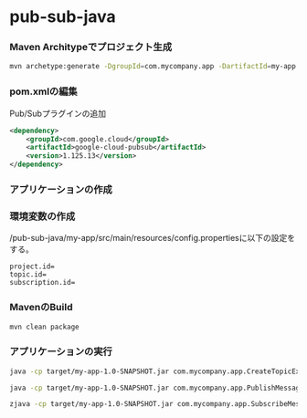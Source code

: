 # pub-sub-java

### Maven Architypeでプロジェクト生成
```bash
mvn archetype:generate -DgroupId=com.mycompany.app -DartifactId=my-app -DarchetypeArtifactId=maven-archetype-quickstart -DinteractiveMode=false
```

### pom.xmlの編集
Pub/Subプラグインの追加
```xml
<dependency>
    <groupId>com.google.cloud</groupId>
    <artifactId>google-cloud-pubsub</artifactId>
    <version>1.125.13</version>
</dependency>
```
### アプリケーションの作成

### 環境変数の作成
/pub-sub-java/my-app/src/main/resources/config.propertiesに以下の設定をする。
```
project.id=
topic.id=
subscription.id=
```

### MavenのBuild
```bash
mvn clean package
```

### アプリケーションの実行
```bash
java -cp target/my-app-1.0-SNAPSHOT.jar com.mycompany.app.CreateTopicExample   
```

```bash
java -cp target/my-app-1.0-SNAPSHOT.jar com.mycompany.app.PublishMessageExample  
```

```bash
zjava -cp target/my-app-1.0-SNAPSHOT.jar com.mycompany.app.SubscribeMessageExample 
```
